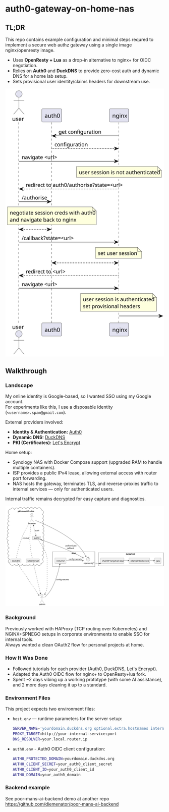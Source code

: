 # auth0-gateway-on-home-nas

## TL;DR

This repo contains example configuration and minimal steps requred to implement a secure web authz gateway using a single image nginx/openresty image.

- Uses **OpenResty + Lua** as a drop-in alternative to nginx+ for OIDC negotiation.
- Relies on **Auth0** and **DuckDNS** to provide zero-cost auth and dynamic DNS for a home lab setup.
- Sets provisional user identity/claims headers for downstream use.

![auth_sequence.puml.svg](auth_sequence.puml.svg)

## Walkthrough

### Landscape

My online identity is Google-based, so I wanted SSO using my Google account.  
For experiments like this, I use a disposable identity (`<username>.spam@gmail.com`).

External providers involved:
- **Identity & Authentication:** [Auth0](https://auth0.com/)
- **Dynamic DNS:** [DuckDNS](https://duckdns.org/)
- **PKI (Certificates):** [Let's Encrypt](https://letsencrypt.org/)

Home setup:
- Synology NAS with Docker Compose support (upgraded RAM to handle multiple containers).
- ISP provides a public IPv4 lease, allowing external access with router port forwarding.
- NAS hosts the gateway, terminates TLS, and reverse-proxies traffic to internal services — only for authenticated users.

Internal traffic remains decrypted for easy capture and diagnostics.

![setup.puml.svg](setup.puml.svg)

### Background

Previously worked with HAProxy (TCP routing over Kubernetes) and NGINX+SPNEGO setups in corporate environments to enable SSO for internal tools.  
Always wanted a clean OAuth2 flow for personal projects at home.

### How It Was Done

- Followed tutorials for each provider (Auth0, DuckDNS, Let's Encrypt).
- Adapted the Auth0 OIDC flow for nginx+ to OpenResty+lua fork.
- Spent ~2 days vibing up a working prototype (with some AI assistance), and 2 more days cleaning it up to a standard.

### Environment Files

This project expects two environment files:

- `host.env` — runtime parameters for the server setup:
  ```bash
  SERVER_NAME='yourdomain.duckdns.org optional.extra.hostnames internal.ip external.ip'
  PROXY_TARGET=http://your-internal-service:port
  DNS_RESOLVER=your.local.router.ip
  ```
- `auth0.env` - Auth0 OIDC client configuration:
  ```bash  
  AUTH0_PROTECTED_DOMAIN=yourdomain.duckdns.org
  AUTH0_CLIENT_SECRET=your_auth0_client_secret
  AUTH0_CLIENT_ID=your_auth0_client_id
  AUTH0_DOMAIN=your_auth0_domain
  ```

### Backend example

See poor-mans-ai-backend demo at another repo https://github.com/diemenator/poor-mans-ai-backend

  
